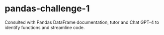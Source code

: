 # pandas-challenge-1

Consulted with Pandas DataFrame documentation, tutor and Chat GPT-4 to identify functions and streamline code.
